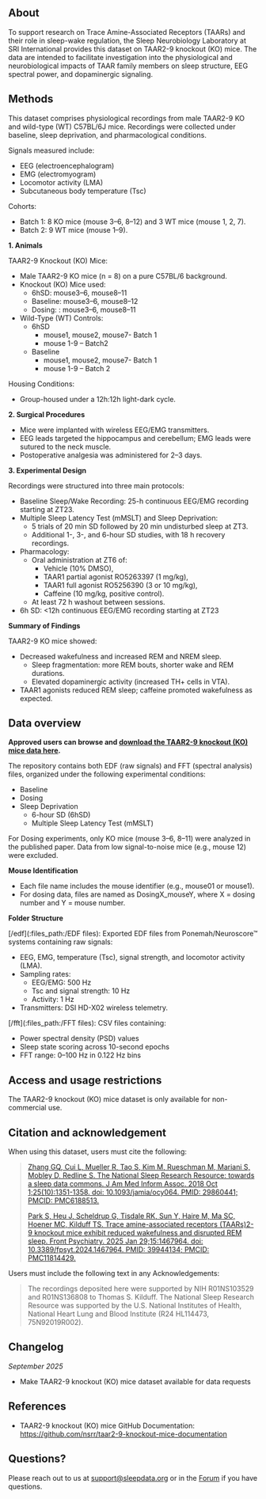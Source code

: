 ## About

To support research on Trace Amine-Associated Receptors (TAARs) and their role in sleep-wake regulation, the Sleep Neurobiology Laboratory at SRI International provides this dataset on TAAR2-9 knockout (KO) mice. The data are intended to facilitate investigation into the physiological and neurobiological impacts of TAAR family members on sleep structure, EEG spectral power, and dopaminergic signaling.

## Methods

This dataset comprises physiological recordings from male TAAR2-9 KO and wild-type (WT) C57BL/6J mice. Recordings were collected under baseline, sleep deprivation, and pharmacological conditions.

Signals measured include:

- EEG (electroencephalogram)
- EMG (electromyogram)
- Locomotor activity (LMA)
- Subcutaneous body temperature (Tsc)

Cohorts:

- Batch 1: 8 KO mice (mouse 3–6, 8–12) and 3 WT mice (mouse 1, 2, 7).
- Batch 2: 9 WT mice (mouse 1–9).

**1. Animals**

TAAR2-9 Knockout (KO) Mice:

- Male TAAR2-9 KO mice (n = 8) on a pure C57BL/6 background.
- Knockout (KO) Mice used:
	- 6hSD: mouse3–6, mouse8–11
	- Baseline: mouse3–6, mouse8–12
	- Dosing: : mouse3–6, mouse8–11
- Wild-Type (WT) Controls:
	- 6hSD
		- mouse1, mouse2, mouse7- Batch 1
		- mouse 1-9 – Batch2
	- Baseline
		- mouse1, mouse2, mouse7- Batch 1
		- mouse 1-9 – Batch 2

Housing Conditions:

- Group-housed under a 12h:12h light-dark cycle.

**2. Surgical Procedures**

- Mice were implanted with wireless EEG/EMG transmitters.
- EEG leads targeted the hippocampus and cerebellum; EMG leads were sutured to the neck
muscle.
- Postoperative analgesia was administered for 2–3 days.

**3. Experimental Design**

Recordings were structured into three main protocols:

- Baseline Sleep/Wake Recording: 25-h continuous EEG/EMG recording starting at ZT23.
- Multiple Sleep Latency Test (mMSLT) and Sleep Deprivation:
	- 5 trials of 20 min SD followed by 20 min undisturbed sleep at ZT3.
	- Additional 1-, 3-, and 6-hour SD studies, with 18 h recovery recordings.
- Pharmacology:
	- Oral administration at ZT6 of:
		- Vehicle (10% DMSO),
		- TAAR1 partial agonist RO5263397 (1 mg/kg),
		- TAAR1 full agonist RO5256390 (3 or 10 mg/kg),
		- Caffeine (10 mg/kg, positive control).
	- At least 72 h washout between sessions.
- 6h SD: <12h continuous EEG/EMG recording starting at ZT23

**Summary of Findings**

TAAR2-9 KO mice showed:

- Decreased wakefulness and increased REM and NREM sleep.
	- Sleep fragmentation: more REM bouts, shorter wake and REM durations.
	- Elevated dopaminergic activity (increased TH+ cells in VTA).
- TAAR1 agonists reduced REM sleep; caffeine promoted wakefulness as expected.

## Data overview

**Approved users can browse and [download the TAAR2-9 knockout (KO) mice data here](:files_path:).**

The repository contains both EDF (raw signals) and FFT (spectral analysis) files, organized under the following experimental conditions:

- Baseline
- Dosing
- Sleep Deprivation
	- 6-hour SD (6hSD)
	- Multiple Sleep Latency Test (mMSLT)

For Dosing experiments, only KO mice (mouse 3–6, 8–11) were analyzed in the published paper. Data from low signal-to-noise mice (e.g., mouse 12) were excluded.

**Mouse Identification**

- Each file name includes the mouse identifier (e.g., mouse01 or mouse1).
- For dosing data, files are named as DosingX_mouseY, where X = dosing number and Y = mouse number.

**Folder Structure**

[/edf](:files_path:/EDF files): Exported EDF files from Ponemah/Neuroscore™ systems containing raw signals:

- EEG, EMG, temperature (Tsc), signal strength, and locomotor activity (LMA).
- Sampling rates:
	- EEG/EMG: 500 Hz
	- Tsc and signal strength: 10 Hz
	- Activity: 1 Hz
- Transmitters: DSI HD-X02 wireless telemetry.

[/fft](:files_path:/FFT files): CSV files containing:

- Power spectral density (PSD) values
- Sleep state scoring across 10-second epochs
- FFT range: 0–100 Hz in 0.122 Hz bins

## Access and usage restrictions

The TAAR2-9 knockout (KO) mice dataset is only available for non-commercial use.

## Citation and acknowledgement

When using this dataset, users must cite the following:

> [Zhang GQ, Cui L, Mueller R, Tao S, Kim M, Rueschman M, Mariani S, Mobley D, Redline S. The National Sleep Research Resource: towards a sleep data commons. J Am Med Inform Assoc. 2018 Oct 1;25(10):1351-1358. doi: 10.1093/jamia/ocy064. PMID: 29860441; PMCID: PMC6188513.](https://pubmed.ncbi.nlm.nih.gov/29860441/)
>
> [Park S, Heu J, Scheldrup G, Tisdale RK, Sun Y, Haire M, Ma SC, Hoener MC, Kilduff TS. Trace amine-associated receptors (TAARs)2-9 knockout mice exhibit reduced wakefulness and disrupted REM sleep. Front Psychiatry. 2025 Jan 29;15:1467964. doi: 10.3389/fpsyt.2024.1467964. PMID: 39944134; PMCID: PMC11814429.](https://pubmed.ncbi.nlm.nih.gov/39944134/)

Users must include the following text in any Acknowledgements:

> The recordings deposited here were supported by NIH R01NS103529 and R01NS136808 to Thomas S. Kilduff. The National Sleep Research Resource was supported by the U.S. National Institutes of Health, National Heart Lung and Blood Institute (R24 HL114473, 75N92019R002).

## Changelog

*September 2025*

- Make TAAR2-9 knockout (KO) mice dataset available for data requests

## References

- TAAR2-9 knockout (KO) mice GitHub Documentation: https://github.com/nsrr/taar2-9-knockout-mice-documentation

## Questions?

Please reach out to us at support@sleepdata.org or in the [Forum](https://sleepdata.org/forum) if you have questions.
